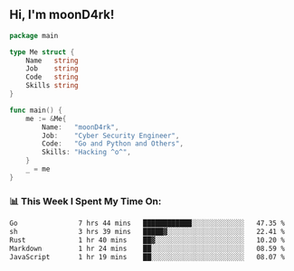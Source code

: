 <h2> Hi, I'm moonD4rk!</h2>

```go
package main

type Me struct {
	Name   string
	Job    string
	Code   string
	Skills string
}

func main() {
	me := &Me{
		Name:   "moonD4rk",
		Job:    "Cyber Security Engineer",
		Code:   "Go and Python and Others",
		Skills: "Hacking ^o^",
	}
	_ = me
}
```

<h3>📊 This Week I Spent My Time On:</h3>
<!-- <img align='right' src="https://github-readme-stats.vercel.app/api?username=moond4rk&show_icons=true&theme=radical", width="300" height="150"> -->

<!--START_SECTION:waka-->

```txt
Go               7 hrs 44 mins   ████████████░░░░░░░░░░░░░   47.35 %
sh               3 hrs 39 mins   █████▓░░░░░░░░░░░░░░░░░░░   22.41 %
Rust             1 hr 40 mins    ██▓░░░░░░░░░░░░░░░░░░░░░░   10.20 %
Markdown         1 hr 24 mins    ██░░░░░░░░░░░░░░░░░░░░░░░   08.59 %
JavaScript       1 hr 19 mins    ██░░░░░░░░░░░░░░░░░░░░░░░   08.07 %
```

<!--END_SECTION:waka-->

